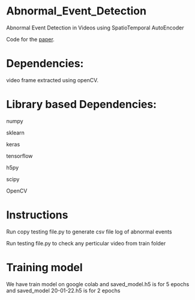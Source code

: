 # Abnormal_Event_Detection
Abnormal Event Detection in Videos using SpatioTemporal AutoEncoder


Code for the [paper](https://arxiv.org/abs/1701.01546).


# Dependencies:


video frame extracted using openCV.


# Library based Dependencies:

numpy

sklearn

keras

tensorflow

h5py

scipy

OpenCV


# Instructions

Run copy testing file.py to generate csv file log of abnormal events

Run testing file.py to check any perticular video from train folder


# Training model

We have train model on google colab and saved_model.h5 is for 5 epochs and saved_model 20-01-22.h5 is for 2 epochs
